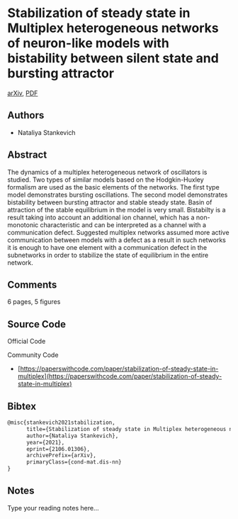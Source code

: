 
# Stabilization of steady state in Multiplex heterogeneous networks of neuron-like models with bistability between silent state and bursting attractor

[arXiv](https://arxiv.org/abs/2106.01306), [PDF](https://arxiv.org/pdf/2106.01306.pdf)

## Authors

- Nataliya Stankevich

## Abstract

The dynamics of a multiplex heterogeneous network of oscillators is studied. Two types of similar models based on the Hodgkin-Huxley formalism are used as the basic elements of the networks. The first type model demonstrates bursting oscillations. The second model demonstrates bistability between bursting attractor and stable steady state. Basin of attraction of the stable equilibrium in the model is very small. Bistabilty is a result taking into account an additional ion channel, which has a non-monotonic characteristic and can be interpreted as a channel with a communication defect. Suggested multiplex networks assumed more active communication between models with a defect as a result in such networks it is enough to have one element with a communication defect in the subnetworks in order to stabilize the state of equilibrium in the entire network.

## Comments

6 pages, 5 figures

## Source Code

Official Code



Community Code

- [https://paperswithcode.com/paper/stabilization-of-steady-state-in-multiplex](https://paperswithcode.com/paper/stabilization-of-steady-state-in-multiplex)

## Bibtex

```tex
@misc{stankevich2021stabilization,
      title={Stabilization of steady state in Multiplex heterogeneous networks of neuron-like models with bistability between silent state and bursting attractor}, 
      author={Nataliya Stankevich},
      year={2021},
      eprint={2106.01306},
      archivePrefix={arXiv},
      primaryClass={cond-mat.dis-nn}
}
```

## Notes

Type your reading notes here...

